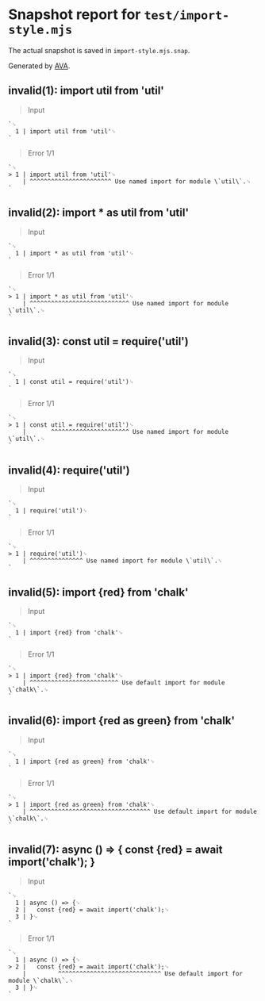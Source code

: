 # Snapshot report for `test/import-style.mjs`

The actual snapshot is saved in `import-style.mjs.snap`.

Generated by [AVA](https://avajs.dev).

## invalid(1): import util from 'util'

> Input

    `␊
      1 | import util from 'util'␊
    `

> Error 1/1

    `␊
    > 1 | import util from 'util'␊
        | ^^^^^^^^^^^^^^^^^^^^^^^ Use named import for module \`util\`.␊
    `

## invalid(2): import * as util from 'util'

> Input

    `␊
      1 | import * as util from 'util'␊
    `

> Error 1/1

    `␊
    > 1 | import * as util from 'util'␊
        | ^^^^^^^^^^^^^^^^^^^^^^^^^^^^ Use named import for module \`util\`.␊
    `

## invalid(3): const util = require('util')

> Input

    `␊
      1 | const util = require('util')␊
    `

> Error 1/1

    `␊
    > 1 | const util = require('util')␊
        |       ^^^^^^^^^^^^^^^^^^^^^^ Use named import for module \`util\`.␊
    `

## invalid(4): require('util')

> Input

    `␊
      1 | require('util')␊
    `

> Error 1/1

    `␊
    > 1 | require('util')␊
        | ^^^^^^^^^^^^^^^ Use named import for module \`util\`.␊
    `

## invalid(5): import {red} from 'chalk'

> Input

    `␊
      1 | import {red} from 'chalk'␊
    `

> Error 1/1

    `␊
    > 1 | import {red} from 'chalk'␊
        | ^^^^^^^^^^^^^^^^^^^^^^^^^ Use default import for module \`chalk\`.␊
    `

## invalid(6): import {red as green} from 'chalk'

> Input

    `␊
      1 | import {red as green} from 'chalk'␊
    `

> Error 1/1

    `␊
    > 1 | import {red as green} from 'chalk'␊
        | ^^^^^^^^^^^^^^^^^^^^^^^^^^^^^^^^^^ Use default import for module \`chalk\`.␊
    `

## invalid(7): async () => { const {red} = await import('chalk'); }

> Input

    `␊
      1 | async () => {␊
      2 | 	const {red} = await import('chalk');␊
      3 | }␊
    `

> Error 1/1

    `␊
      1 | async () => {␊
    > 2 | 	const {red} = await import('chalk');␊
        | 	      ^^^^^^^^^^^^^^^^^^^^^^^^^^^^^ Use default import for module \`chalk\`.␊
      3 | }␊
    `

